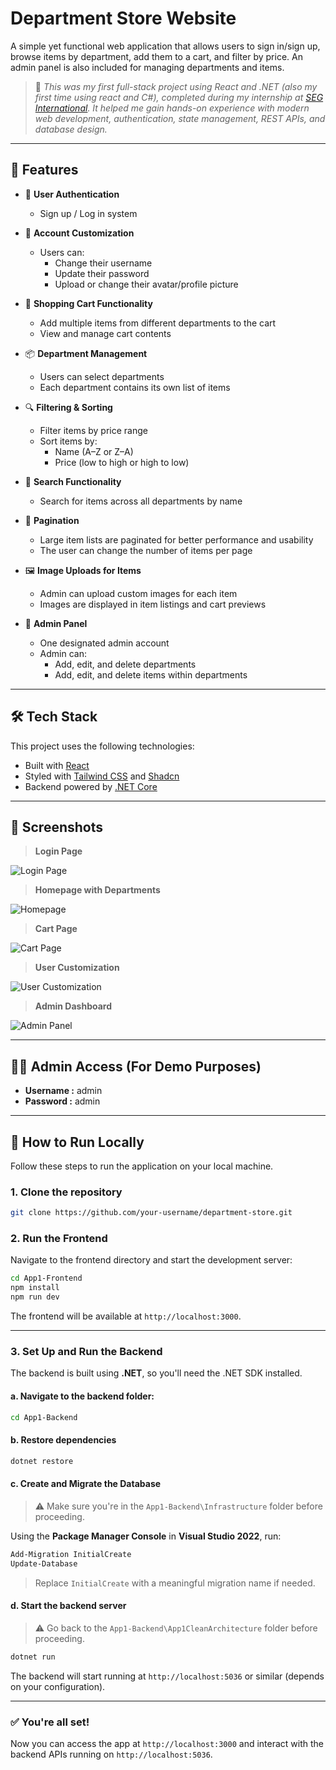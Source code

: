 # Department Store Website

A simple yet functional web application that allows users to sign in/sign up, browse items by department, add them to a cart, and filter by price. An admin panel is also included for managing departments and items.

> 💼 *This was my first full-stack project using React and .NET (also my first time using react and C#), completed during my internship at [SEG International](https://azseg.com/). It helped me gain hands-on experience with modern web development, authentication, state management, REST APIs, and database design.*

---

## 🧾 Features

- 🔐 **User Authentication**
  - Sign up / Log in system

- 👤 **Account Customization**
  - Users can:
    - Change their username
    - Update their password
    - Upload or change their avatar/profile picture

- 🛒 **Shopping Cart Functionality**
  - Add multiple items from different departments to the cart
  - View and manage cart contents

- 📦 **Department Management**
  - Users can select departments
  - Each department contains its own list of items

- 🔍 **Filtering & Sorting**
  - Filter items by price range
  - Sort items by:
    - Name (A–Z or Z–A)
    - Price (low to high or high to low)

- 🔎 **Search Functionality**
  - Search for items across all departments by name

- 📖 **Pagination**
  - Large item lists are paginated for better performance and usability
  - The user can change the number of items per page

- 🖼️ **Image Uploads for Items**
  - Admin can upload custom images for each item
  - Images are displayed in item listings and cart previews

- 👤 **Admin Panel**
  - One designated admin account
  - Admin can:
    - Add, edit, and delete departments
    - Add, edit, and delete items within departments

---

## 🛠️ Tech Stack

This project uses the following technologies:

- Built with [React](https://reactjs.org/ )
- Styled with [Tailwind CSS](https://tailwindcss.com/ ) and [Shadcn](https://ui.shadcn.com/)
- Backend powered by [.NET Core](https://dotnet.microsoft.com/ )

---

## 📸 Screenshots

> **Login Page**

![Login Page](screenshots/loginscreen.png)

> **Homepage with Departments**

![Homepage](screenshots/homepage.png)

> **Cart Page**

![Cart Page](screenshots/cart.png)

> **User Customization**

![User Customization](screenshots/usercustomization.png)

> **Admin Dashboard**

![Admin Panel](screenshots/adminpanel.png)

---

## 🧑‍💻 Admin Access (For Demo Purposes)

- **Username :** admin
- **Password :** admin

---

## 🚀 How to Run Locally

Follow these steps to run the application on your local machine.

### 1. **Clone the repository**

```bash
git clone https://github.com/your-username/department-store.git 
```

### 2. **Run the Frontend**

Navigate to the frontend directory and start the development server:

```bash
cd App1-Frontend
npm install
npm run dev
```

The frontend will be available at `http://localhost:3000`.

---

### 3. **Set Up and Run the Backend**

The backend is built using **.NET**, so you'll need the .NET SDK installed.

#### a. Navigate to the backend folder:

```bash
cd App1-Backend
```

#### b. Restore dependencies

```bash
dotnet restore
```

#### c. Create and Migrate the Database

> ⚠️ Make sure you're in the `App1-Backend\Infrastructure` folder before proceeding.

Using the **Package Manager Console** in **Visual Studio 2022**, run:

```powershell
Add-Migration InitialCreate
Update-Database
```

> Replace `InitialCreate` with a meaningful migration name if needed.

#### d. Start the backend server

> ⚠️ Go back to the `App1-Backend\App1CleanArchitecture` folder before proceeding.

```bash
dotnet run
```

The backend will start running at `http://localhost:5036` or similar (depends on your configuration).

---

### ✅ You're all set!

Now you can access the app at `http://localhost:3000` and interact with the backend APIs running on `http://localhost:5036`.
